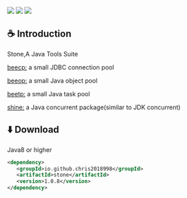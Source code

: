 <a><img src="https://img.shields.io/badge/JDK-1.7+-green.svg"></a>
<a><img src="https://img.shields.io/badge/License-LGPL%202.1-blue.svg"></a>
<a><img src="https://maven-badges.herokuapp.com/maven-central/io.github.chris2018998/stone/badge.svg"></a>
 
## :coffee: Introduction 

Stone,A Java Tools Suite

<a href="https://github.com/Chris2018998/stone/tree/main/doc/Introduction/beecp_readme_eng.md">beecp:</a> a small JDBC connection pool

<a href="https://github.com/Chris2018998/stone/tree/main/doc/Introduction/beeop_readme_eng.md">beeop:</a> a small Java object pool

<a href="https://github.com/Chris2018998/stone/tree/main/doc/Introduction/beeop_readme_eng.md">beetp:</a> a small Java task pool

<a href="https://github.com/Chris2018998/stone/tree/main/doc/Introduction/shine_readme_eng.md">shine:</a> a Java concurrent package(similar to JDK concurrent)

## :arrow_down: Download 

Java8 or higher
```xml
<dependency>
   <groupId>io.github.chris2018998</groupId>
   <artifactId>stone</artifactId>
   <version>1.0.8</version>
</dependency>
```
